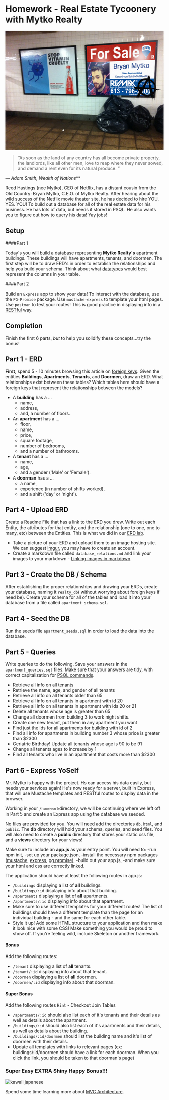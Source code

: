 # Homework - Real Estate Tycoonery with Mytko Realty
![Bryan Mytko](mytko_reality.jpg)
> “As soon as the land of any country has all become private property,
> the landlords, like all other men, love to reap where they never sowed,
> and demand a rent even for its natural produce. ”

*— Adam Smith, Wealth of Nations***


Reed Hastings (nee Mytko), CEO of Netflix, has a distant cousin from the Old Country: Bryan Mytko, C.E.O. of Mytko Realty. After hearing about the wild success of the Netflix movie theater site, he has decided to hire YOU. YES. YOU! To build out a database for all of the real estate data for his business. He has lots of data, but needs it stored in PSQL. He also wants you to figure out how to query his data! Yay jobs!

## Setup

####Part 1

Today's you will build a database representing **Mytko Realty's** apartment buildings. These buildings will have apartments, tenants,
and doormen. The first step will be to draw ERD's in order to establish the
relationships and help you build your schema. Think about what
[datatypes](http://www.postgresql.org/docs/9.3/static/datatype.html) would best represent the columns in your table.

####Part 2

Build an `Express` app to show your data! To interact with the database, use the `PG-Promise` package. Use `mustache-express` to template your html pages. Use `postman` to test your routes! This is good practice in displaying info in a [RESTful](http://www.restapitutorial.com/lessons/restquicktips.html) way.


## Completion

Finish the first 6 parts, _but_ to help you solidify these concepts...try the bonus!

## Part 1 - ERD
**First**, spend 5 - 10 minutes browsing this article on [foreign keys](http://www.w3resource.com/PostgreSQL/foreign-key-constraint.php).
Given the entities **Buildings**, **Apartments**, **Tenants**, and **Doormen**,
draw an ERD. What relationships exist between these tables? Which tables here should
have a foreign keys that represent the relationships between the models?

- A **building** has a ...
  - name,
  - address,
  - and, a number of floors.
- An **apartment** has a ...
  - floor,
  - name,
  - price,
  - square footage,
  - number of bedrooms,
  - and a number of bathrooms.
- A **tenant** has a ...
  - name,
  - age,
  - and a gender ('Male' or 'Female').
- A **doorman** has a ...
  - a name,
  - experience (in number of shifts worked),
  - and a shift ('day' or 'night').

## Part 4 - Upload ERD

Create a Readme File that has a link to the ERD you drew. Write out each Entity, the attributes for that entity, and the relationship (one to one, one to many, etc) between the Entities. This is what we did in our [ERD lab](https://www.lucidchart.com/pages/er-diagrams).

- Take a picture of your ERD and upload them to an image hosting site. We can suggest [imgur](http://imgur.com), you may have to create an account.
- Create a markdown file called `database_relations.md` and link your images to your markdown - [Linking images in markdown](https://github.com/adam-p/markdown-here/wiki/Markdown-Cheatsheet#images).

## Part 3 - Create the DB / Schema

After establishing the proper relationships and drawing your ERDs, create your
database, naming it `realty_db`( without worrying about foreign keys if need be).  Create your schema for all of the tables and load it into your database from a file called `apartment_schema.sql`.

## Part 4 - Seed the DB

Run the seeds file `apartment_seeds.sql` in order to load the data into the database.

## Part 5 - Queries

Write queries to do the following. Save your answers in the `apartment_queries.sql` files. Make sure that your answers are tidy, with correct capitalization for [PSQL commands](http://www.postgresqltutorial.com/).

- Retrieve all info on all tenants
- Retrieve the name, age, and gender of all tenants
- Retrieve all info on all tenants older than 65
- Retrieve all info on all tenants in apartment with id 20
- Retrieve all info on all tenants in apartment with ids 20 or 21
- Delete all tenants whose age is greater than 65
- Change all doormen from building 3 to work night shifts.
- Create one new tenant, put them in any apartment you want
- Find just the ids for all apartments for building with id of 2
- Find all info for apartments in building number 3 whose price is greater than $2300
- Geriatric Birthday! Update all tenants whose age is 90 to be 91
- Change all tenants ages to increase by 1
- Find all tenants who live in an apartment that costs more than $2300


## Part 6 - Express YoSelf

Mr. Mytko is happy with the project. Hs can access his data easily, but needs your services again! He's now ready for a server, built in Express, that will use Mustache templates and RESTful routes to display data in the browser.

Working in your `/homework`directory, we will be continuing where we left off in Part 5 and create an Express app using the database we seeded.

No files are provided for you. You will need add the directories `db`, `html`, and `public`.
The **db** directory will hold your schema, queries, and seed files. You will also need to create a **public** directory that stores your static css file, and a **views** directory for your views!

Make sure to include an **app.js** as your entry point. You will need to:
-run npm init,
-set up your package.json,
-install the necessary npm packages ([mustache](https://mustache.github.io/), [express](http://expressjs.com/en/guide/routing.html), [pg promise](https://github.com/vitaly-t/pg-promise)),
-build out your app.js,
-and make sure your html and css are correctly linked.

The application should have at least the following routes in app.js:

- `/buildings` displaying a list of **all** buildings.
- `/buildings/:id` displaying info about that building.
- `/apartments` displaying a list of **all** apartments.
- `/apartments/:id` displaying info about that apartment.
- Make sure to use different templates for your different routes! The list of buildings should have a different template than the page for an individual building - and the same for each other table.
- Style it up! Add some HTML structure to your application and then make it look nice with some CSS! Make something you would be proud to show off. If you're feeling wild, include Skeleton or another framework.

#### Bonus
Add the following routes:
- `/tenant` displaying a list of **all** tenants.
- `/tenant/:id` displaying info about that tenant.
- `/doormen` displaying a list of **all** doormen.
- `/doormen/:id` displaying info about that doorman.

#### Super Bonus
Add the following routes `Hint` - Checkout Join Tables
- `/apartments/:id` should also list each of it's tenants and their details as well as details about the apartment.
- `/buildings/:id` should also list each of it's apartments and their details, as well as details about the building.
- `/buildings/:id/doormen` should list the building name and it's list of doormen with their details.
- Update all templates with links to relevant pages (ex: buildings/:id/doormen should have a link for each doorman. When you click the link, you should be taken to that doorman's page)

### Super Easy EXTRA Shiny Happy Bonus!!!
![kawaii japanese](http://blog.modes4u.com/images/A-Unique-Christmas-Gift-Idea-for-school-classes/sticker-sack-cats-Japan-kawaii-133029-1.jpg)

Spend some time learning more about [MVC Architecture](https://developer.chrome.com/apps/app_frameworks#mvc).
